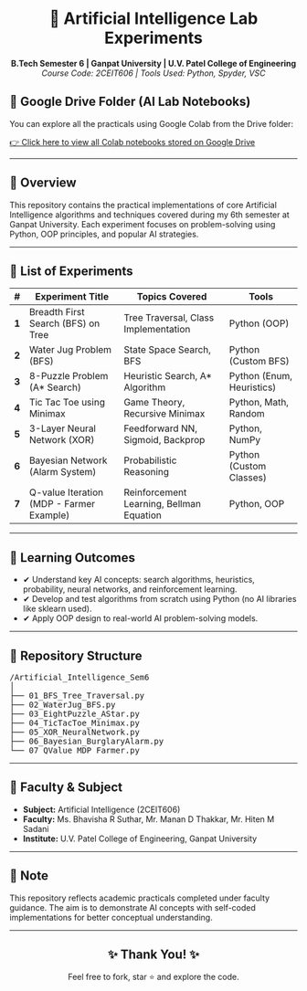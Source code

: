 
<h1 align="center">🤖 Artificial Intelligence Lab Experiments</h1>

<p align="center">
  <strong>B.Tech Semester 6 | Ganpat University | U.V. Patel College of Engineering</strong><br>
  <em>Course Code: 2CEIT606 | Tools Used: Python, Spyder, VSC</em>
</p>

<h2>📂 Google Drive Folder (AI Lab Notebooks)</h2>
<p>You can explore all the practicals using Google Colab from the Drive folder:</p>
<p>
  <a href="https://drive.google.com/drive/folders/1jwGd53gacYKk19xfJ7mqDhezu87SW1Yd?usp=sharing" target="_blank">
    👉 Click here to view all Colab notebooks stored on Google Drive
  </a>
</p>


<hr>

<h2>📌 Overview</h2>
<p>This repository contains the practical implementations of core Artificial Intelligence algorithms and techniques covered during my 6th semester at Ganpat University. Each experiment focuses on problem-solving using Python, OOP principles, and popular AI strategies.</p>

---

<h2>🧪 List of Experiments</h2>

<table>
  <thead>
    <tr>
      <th>#</th>
      <th>Experiment Title</th>
      <th>Topics Covered</th>
      <th>Tools</th>
    </tr>
  </thead>
  <tbody>
    <tr>
      <td><strong>1</strong></td>
      <td>Breadth First Search (BFS) on Tree</td>
      <td>Tree Traversal, Class Implementation</td>
      <td>Python (OOP)</td>
    </tr>
    <tr>
      <td><strong>2</strong></td>
      <td>Water Jug Problem (BFS)</td>
      <td>State Space Search, BFS</td>
      <td>Python (Custom BFS)</td>
    </tr>
    <tr>
      <td><strong>3</strong></td>
      <td>8-Puzzle Problem (A* Search)</td>
      <td>Heuristic Search, A* Algorithm</td>
      <td>Python (Enum, Heuristics)</td>
    </tr>
    <tr>
      <td><strong>4</strong></td>
      <td>Tic Tac Toe using Minimax</td>
      <td>Game Theory, Recursive Minimax</td>
      <td>Python, Math, Random</td>
    </tr>
    <tr>
      <td><strong>5</strong></td>
      <td>3-Layer Neural Network (XOR)</td>
      <td>Feedforward NN, Sigmoid, Backprop</td>
      <td>Python, NumPy</td>
    </tr>
    <tr>
      <td><strong>6</strong></td>
      <td>Bayesian Network (Alarm System)</td>
      <td>Probabilistic Reasoning</td>
      <td>Python (Custom Classes)</td>
    </tr>
    <tr>
      <td><strong>7</strong></td>
      <td>Q-value Iteration (MDP - Farmer Example)</td>
      <td>Reinforcement Learning, Bellman Equation</td>
      <td>Python, OOP</td>
    </tr>
  </tbody>
</table>

---

<h2>🎯 Learning Outcomes</h2>
<ul>
  <li>✔ Understand key AI concepts: search algorithms, heuristics, probability, neural networks, and reinforcement learning.</li>
  <li>✔ Develop and test algorithms from scratch using Python (no AI libraries like sklearn used).</li>
  <li>✔ Apply OOP design to real-world AI problem-solving models.</li>
</ul>

---

<h2>📁 Repository Structure</h2>
<pre>
/Artificial_Intelligence_Sem6
│
├── 01_BFS_Tree_Traversal.py
├── 02_WaterJug_BFS.py
├── 03_EightPuzzle_AStar.py
├── 04_TicTacToe_Minimax.py
├── 05_XOR_NeuralNetwork.py
├── 06_Bayesian_BurglaryAlarm.py
└── 07_QValue_MDP_Farmer.py
</pre>

---

<h2>🧠 Faculty & Subject</h2>
<ul>
  <li><strong>Subject:</strong> Artificial Intelligence (2CEIT606)</li>
  <li><strong>Faculty:</strong> Ms. Bhavisha R Suthar, Mr. Manan D Thakkar, Mr. Hiten M Sadani</li>
  <li><strong>Institute:</strong> U.V. Patel College of Engineering, Ganpat University</li>
</ul>

---

<h2>📌 Note</h2>
<p>
This repository reflects academic practicals completed under faculty guidance. The aim is to demonstrate AI concepts with self-coded implementations for better conceptual understanding.
</p>

---

<h2 align="center">✨ Thank You! ✨</h2>
<p align="center">Feel free to fork, star ⭐ and explore the code.</p>
